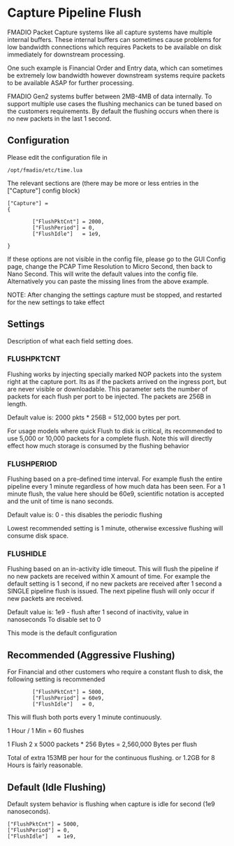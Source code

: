 # Capture Pipeline Flush

FMADIO Packet Capture systems like all capture systems have multiple internal buffers. These internal buffers can sometimes cause problems for low bandwidth connections which requires Packets to be available on disk immediately for downstream processing.

One such example is Financial Order and Entry data, which can sometimes be extremely low bandwidth however downstream systems require packets to be available ASAP for further processing.

FMADIO Gen2 systems buffer between 2MB-4MB of data internally. To support multiple use cases the flushing mechanics can be tuned based on the customers requirements. By default the flushing occurs when there is no new packets in the last 1 second.

## Configuration

Please edit the configuration file in

```
/opt/fmadio/etc/time.lua 
```

The relevant sections are (there may be more or less entries in the \["Capture"] config block)

```
["Capture"] =
{

        ["FlushPktCnt"] = 2000,
        ["FlushPeriod"] = 0,
        ["FlushIdle"]   = 1e9,
        
}
```

If these options are not visible in the config file, please go to the GUI Config page, change the PCAP Time Resolution to Micro Second, then back to Nano Second. This will write the default values into the config file. Alternatively you can paste the missing lines from the above example.

NOTE: After changing the settings capture must be stopped, and restarted for the new settings to take effect

## Settings

Description of what each field setting does.

### **FLUSHPKTCNT**

Flushing works by injecting specially marked NOP packets into the system right at the capture port. Its as if the packets arrived on the ingress port, but are never visible or downloadable. This parameter sets the number of packets for each flush per port to be injected. The packets are 256B in length.

Default value is: 2000 pkts \* 256B = 512,000 bytes per port.

For usage models where quick Flush to disk is critical, its recommended to use 5,000 or 10,000 packets for a complete flush. Note this will directly effect how much storage is consumed by the flushing behavior

### **FLUSHPERIOD**

Flushing based on a pre-defined time interval. For example flush the entire pipeline every 1 minute regardless of how much data has been seen. For a 1 minute flush, the value here should be 60e9, scientific notation is accepted and the unit of time is nano seconds.

Default value is: 0 - this disables the periodic flushing

Lowest recommended setting is 1 minute, otherwise excessive flushing will consume disk space.

### **FLUSHIDLE**

Flushing based on an in-activity idle timeout. This will flush the pipeline if no new packets are received within X amount of time. For example the default setting is 1 second, if no new packets are received after 1 second a SINGLE pipeline flush is issued. The next pipeline flush will only occur if new packets are received.

Default value is: 1e9 - flush after 1 second of inactivity, value in nanoseconds To disable set to 0

This mode is the default configuration

## Recommended (Aggressive Flushing)

For Financial and other customers who require a constant flush to disk, the following setting is recommended

```
        ["FlushPktCnt"] = 5000,
        ["FlushPeriod"] = 60e9,
        ["FlushIdle"]   = 0,
```

This will flush both ports every 1 minute continuously.

1 Hour / 1 Min = 60 flushes

1 Flush 2 x 5000 packets \* 256 Bytes = 2,560,000 Bytes per flush

Total of extra 153MB per hour for the continuous flushing. or 1.2GB for 8 Hours is fairly reasonable.

## Default (Idle Flushing)

Default system behavior is flushing when capture is idle for second (1e9 nanoseconds).

```
["FlushPktCnt"] = 5000,
["FlushPeriod"] = 0,
["FlushIdle"]   = 1e9,
```

